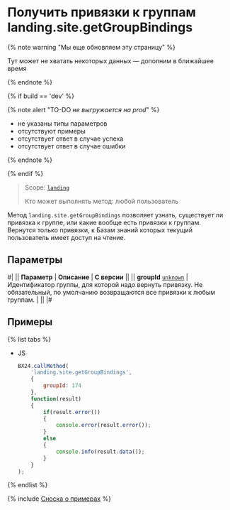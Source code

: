 # Получить привязки к группам landing.site.getGroupBindings

{% note warning "Мы еще обновляем эту страницу" %}

Тут может не хватать некоторых данных — дополним в ближайшее время

{% endnote %}

{% if build == 'dev' %}

{% note alert "TO-DO _не выгружается на prod_" %}

- не указаны типы параметров
- отсутствуют примеры
- отсутствует ответ в случае успеха
- отсутствует ответ в случае ошибки

{% endnote %}

{% endif %}

> Scope: [`landing`](../../../scopes/permissions.md)
>
> Кто может выполнять метод: любой пользователь

Метод `landing.site.getGroupBindings` позволяет узнать, существует ли привязка к группе, или какие вообще есть привязки к группам. Вернутся только привязки, к Базам знаний которых текущий пользователь имеет доступ на чтение.

## Параметры

#|
|| **Параметр** | **Описание** | **С версии** ||
|| **groupId**
[`unknown`](../../../data-types.md) | Идентификатор группы, для которой надо вернуть привязку. Не обязательный, по умолчанию возвращаются все привязки к любым группам. | ||
|#

## Примеры

{% list tabs %}

- JS

    ```js
    BX24.callMethod(
        'landing.site.getGroupBindings',
        {
            groupId: 174
        },
        function(result)
        {
            if(result.error())
            {
                console.error(result.error());
            }
            else
            {
                console.info(result.data());
            }
        }
    );
    ```

{% endlist %}



{% include [Сноска о примерах](../../../../_includes/examples.md) %}